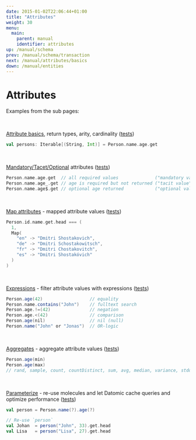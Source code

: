 ```yaml
---
date: 2015-01-02T22:06:44+01:00
title: "Attributes"
weight: 30
menu:
  main:
    parent: manual
    identifier: attributes
up: /manual/schema
prev: /manual/schema/transaction
next: /manual/attributes/basics
down: /manual/entities
---
```


# Attributes
 
Examples from the sub pages:

<br>

[Attribute basics](/manual/attributes/basics), return types, arity, cardinality ([tests](https://github.com/scalamolecule/molecule/blob/master/coretests/src/test/scala/molecule/coretests/attr/Attribute.scala))
```scala
val persons: Iterable[(String, Int)] = Person.name.age.get
```
<br>

[Mandatory/Tacet/Optional](/manual/attributes/modes) attributes ([tests](https://github.com/scalamolecule/molecule/blob/master/coretests/src/test/scala/molecule/coretests/attr/OptionalValues.scala))
```scala
Person.name.age.get  // all required values              ("mandatory value")
Person.name.age_.get // age is required but not returned ("tacit value")
Person.name.age$.get // optional age returned            ("optional value")
```
<br>

[Map attributes](/manual/attributes/mapped) - mapped attribute values
([tests](https://github.com/scalamolecule/molecule/tree/master/coretests/src/test/scala/molecule/coretests/attrMap))
```scala
Person.id.name.get.head === (
  1, 
  Map(
    "en" -> "Dmitri Shostakovich",
    "de" -> "Dmitri Schostakowitsch",
    "fr" -> "Dmitri Chostakovitch",
    "es" -> "Dmitri Shostakóvich"
  )
)
```
<br>

[Expressions](/manual/attributes/expressions) - filter attribute values with expressions
([tests](https://github.com/scalamolecule/molecule/tree/master/coretests/src/test/scala/molecule/coretests/expression))
```scala
Person.age(42)                  // equality
Person.name.contains("John")    // fulltext search
Person.age.!=(42)               // negation
Person.age.<(42)                // comparison
Person.age(nil)                 // nil (null)
Person.name("John" or "Jonas")  // OR-logic
```
<br>

[Aggregates](/manual/attributes/aggregates) - aggregate attribute values
([tests](https://github.com/scalamolecule/molecule/blob/master/examples/src/test/scala/molecule/examples/dayOfDatomic/Aggregates.scala))
```scala
Person.age(min) 
Person.age(max) 
// rand, sample, count, countDistinct, sum, avg, median, variance, stddev
```
<br>

[Parameterize](/manual/attributes/parameterized) - re-use molecules and let Datomic cache queries and optimize performance
([tests](https://github.com/scalamolecule/molecule/blob/master/coretests/src/test/scala/molecule/coretests/attr/Input.scala))
```scala
val person = Person.name(?).age(?)

// Re-use `person`
val Johan  = person("John", 33).get.head
val Lisa   = person("Lisa", 27).get.head
```
